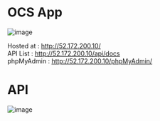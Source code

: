 # OCS App
![image](https://github.com/user-attachments/assets/95e385ed-0ea2-48bd-9b02-4ff994bc245b)

Hosted at : http://52.172.200.10/  
API List : http://52.172.200.10/api/docs  
phpMyAdmin : http://52.172.200.10/phpMyAdmin/  


# API
![image](https://github.com/user-attachments/assets/2b39068b-ec01-42d3-9791-27a157ba3311)
